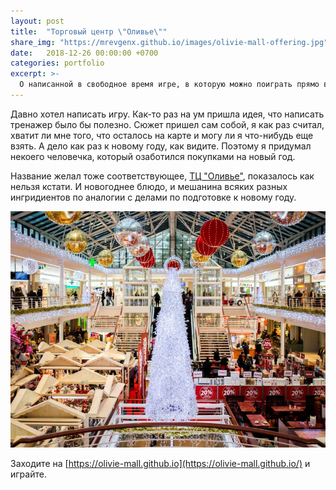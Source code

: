 ```yaml
---
layout: post
title:  "Торговый центр \"Оливье\""
share_img: "https://mrevgenx.github.io/images/olivie-mall-offering.jpg"
date:   2018-12-26 00:00:00 +0700
categories: portfolio
excerpt: >-
  О написанной в свободное время игре, в которую можно поиграть прямо в браузере.
---
```

Давно хотел написать игру. Как-то раз на ум пришла идея, что написать тренажер было бы полезно.
Сюжет пришел сам собой, я как раз считал, хватит ли мне того, что осталось на карте и могу ли я что-нибудь еще взять. А дело как раз к новому году, как видите. Поэтому я придумал некоего человечка, который озаботился покупками на новый год.

Название желал тоже соответствующее, [ТЦ "Оливье"](https://olivie-mall.github.io/), показалось как нельзя кстати. И новогоднее блюдо, и мешанина всяких разных ингридиентов по аналогии с делами по подготовке к новому году.

![olivie mall offering](/images/olivie-mall-offering.jpg "Olivie mall offering")

Заходите на [https://olivie-mall.github.io](https://olivie-mall.github.io/) и играйте.
